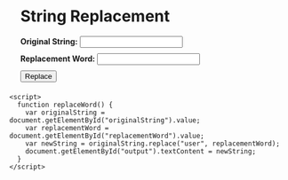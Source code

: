 <!DOCTYPE html>
<html>
  <head>
    <title>String Replacement</title>
    <style>
      .container {
        margin: 20px;
      }
      label {
        font-weight: bold;
      }
      input {
        margin-bottom: 10px;
      }
    </style>
  </head>
  <body>
    <div class="container">
      <h1>String Replacement</h1>
      <label for="originalString">Original String:</label>
      <input type="text" id="originalString" /><br />
      <label for="replacementWord">Replacement Word:</label>
      <input type="text" id="replacementWord" /><br />
      <button onclick="replaceWord()">Replace</button>
      <p id="output"></p>
    </div>

    <script>
      function replaceWord() {
        var originalString = document.getElementById("originalString").value;
        var replacementWord = document.getElementById("replacementWord").value;
        var newString = originalString.replace("user", replacementWord);
        document.getElementById("output").textContent = newString;
      }
    </script>
  </body>
</html>
